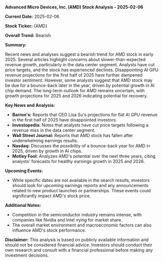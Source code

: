 **Advanced Micro Devices, Inc. (AMD) Stock Analysis - 2025-02-06**

**Current Date:** 2025-02-06

**Stock Ticker:** {AMD}

**Overall Trend:** Bearish

**Summary:**

Recent news and analyses suggest a bearish trend for AMD stock in early 2025.  Several articles highlight concerns about slower-than-expected revenue growth, particularly in the data center segment.  Analysts have cut price targets, and the stock has experienced declines.  Disappointing AI GPU revenue projections for the first half of 2025 have further dampened investor sentiment. However, some analysts suggest that AMD stock may be due for a bounce-back later in the year, driven by potential growth in AI chip demand.  The long-term outlook for AMD remains uncertain, with growth projections for 2025 and 2026 indicating potential for recovery.

**Key News and Analysis:**

* **Barron's:** Reports that CEO Lisa Su's projections for flat AI GPU revenue in the first half of 2025 have disappointed investors.
* **Investopedia:** Notes that analysts have cut price targets following a revenue miss in the data center segment.
* **Wall Street Journal:** Reports that AMD stock has fallen after underwhelming earnings results.
* **Nasdaq:** Discusses the possibility of a bounce-back year for AMD in 2025, driven by growth in AI chips.
* **Motley Fool:** Analyzes AMD's potential over the next three years, citing analysts' forecasts for healthy earnings growth in 2025 and 2026.


**Upcoming Events:**

* While specific dates are not available in the search results, investors should look for upcoming earnings reports and any announcements related to new product launches or partnerships.  These events could significantly impact AMD's stock price.


**Additional Notes:**

* Competition in the semiconductor industry remains intense, with companies like Nvidia and Intel vying for market share.
* The overall market environment and macroeconomic factors can also influence AMD's stock performance.


**Disclaimer:** This analysis is based on publicly available information and should not be considered financial advice. Investors should conduct their own research and consult with a financial professional before making any investment decisions.